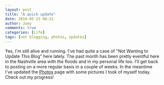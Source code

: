 ```yaml
---
layout: post
title: "A quick update"
date: 2010-05-23 08:31
author: Joey
comments: true
categories: [Life]
tags: [not blogging, photos, updates]
---
```

Yes, I'm still alive and running.  I've had quite a case of "Not Wanting to Update This Blog" here lately.  The past month has been pretty eventful here in the Nashville area with the floods and in my personal life too.  I'll get back to posting on a more regular basis in a couple of weeks.  In the meantime I've updated the [Photos](http://outofbreath.org/photos/) page with some pictures I took of myself today.  Check out my progress!
